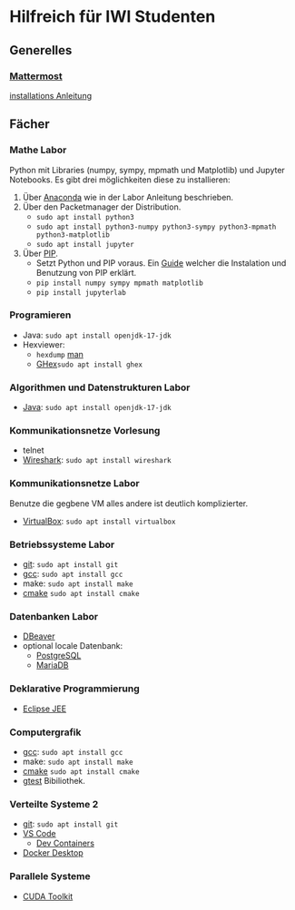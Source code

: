 # Hilfreich für IWI Studenten

## Generelles

### [Mattermost](https://mattermost.com/)

[installations Anleitung](https://docs.mattermost.com/collaborate/install-desktop-app.html)

## Fächer

### Mathe Labor

Python mit Libraries (numpy, sympy, mpmath und Matplotlib) und Jupyter Notebooks.
Es gibt drei möglichkeiten diese zu installieren:

1. Über [Anaconda](https://www.anaconda.com/) wie in der Labor Anleitung beschrieben.
2. Über den Packetmanager der Distribution.
   * `sudo apt install python3`
   * `sudo apt install python3-numpy python3-sympy python3-mpmath python3-matplotlib`
   * `sudo apt install jupyter`
3. Über [PIP](https://pypi.org/).
   * Setzt Python und PIP voraus. Ein [Guide](https://packaging.python.org/en/latest/tutorials/installing-packages/) welcher die Instalation und Benutzung von PIP erklärt.
   * `pip install numpy sympy mpmath matplotlib`
   * `pip install jupyterlab`

### Programieren

* Java: `sudo apt install openjdk-17-jdk`
* Hexviewer:
  * `hexdump` [man](https://man7.org/linux/man-pages/man1/hexdump.1.html)
  * [GHex](https://gitlab.gnome.org/GNOME/ghex)`sudo apt install ghex`

### Algorithmen und Datenstrukturen Labor

* [Java](https://openjdk.org): `sudo apt install openjdk-17-jdk`

### Kommunikationsnetze Vorlesung

* telnet
* [Wireshark](https://www.wireshark.org/): `sudo apt install wireshark`

### Kommunikationsnetze Labor

Benutze die gegbene VM alles andere ist deutlich komplizierter.

* [VirtualBox](https://www.virtualbox.org/): `sudo apt install virtualbox`

### Betriebssysteme Labor

* [git](https://git-scm.com/): `sudo apt install git`
* [gcc](https://gcc.gnu.org/): `sudo apt install gcc`
* make: `sudo apt install make`
* [cmake](https://cmake.org/) `sudo apt install cmake`

### Datenbanken Labor

* [DBeaver](https://dbeaver.io/)
* optional locale Datenbank:
  * [PostgreSQL](https://www.postgresql.org)
  * [MariaDB](https://mariadb.org)

### Deklarative Programmierung

* [Eclipse JEE](https://www.eclipse.org/downloads/packages/release/2023-09/r/eclipse-ide-enterprise-java-and-web-developers)

### Computergrafik

* [gcc](https://gcc.gnu.org/): `sudo apt install gcc`
* make: `sudo apt install make`
* [cmake](https://cmake.org/) `sudo apt install cmake`
* [gtest](https://github.com/google/googletest) Bibiliothek.

### Verteilte Systeme 2

* [git](https://git-scm.com/): `sudo apt install git`
* [VS Code](https://code.visualstudio.com/)
  * [Dev Containers](https://marketplace.visualstudio.com/items?itemName=ms-vscode-remote.remote-containers)
* [Docker Desktop](https://docs.docker.com/desktop/install/linux-install/) 

### Parallele Systeme

* [CUDA Toolkit](https://developer.nvidia.com/cuda-downloads?target_os=Linux)

